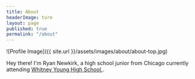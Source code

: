 ```yaml
---
title: About
headerImage: ture
layout: page
published: true
permalink: "/about"
---
```


![Profile Image]({{ site.url }}/assets/images/about/about-top.jpg)



Hey there! I'm Ryan Newkirk, a high school junior from Chicago currently attending [Whitney Young High School,](https://wyoung.org/). 
